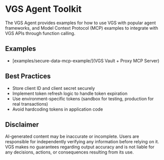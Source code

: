 # VGS Agent Toolkit

The VGS Agent provides examples for how to use VGS with popular agent frameworks, and Model Context Protocol (MCP) examples to integrate with VGS APIs through function calling.

## Examples

- [examples/secure-data-mcp-example/](VGS Vault + Proxy MCP Server)

## Best Practices

- Store client ID and client secret securely
- Implement token refresh logic to handle token expiration
- Use environment-specific tokens (sandbox for testing, production for real transactions)
- Avoid hardcoding tokens in application code

## Disclaimer

AI-generated content may be inaccurate or incomplete. Users are responsible for independently verifying any information before relying on it. VGS makes no guarantees regarding output accuracy and is not liable for any decisions, actions, or consequences resulting from its use.

